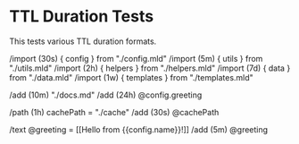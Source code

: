 # TTL Duration Tests

This tests various TTL duration formats.

/import (30s) { config } from "./config.mld"
/import (5m) { utils } from "./utils.mld"
/import (2h) { helpers } from "./helpers.mld"
/import (7d) { data } from "./data.mld"
/import (1w) { templates } from "./templates.mld"

/add (10m) "./docs.md"
/add (24h) @config.greeting

/path (1h) cachePath = "./cache"
/add (30s) @cachePath

/text @greeting = [[Hello from {{config.name}}!]]
/add (5m) @greeting